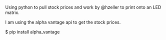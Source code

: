 Using python to pull stock prices and work by @hzeller to print onto an LED matrix.

I am using the alpha vantage api to get the stock prices.
 
$ pip install alpha_vantage

